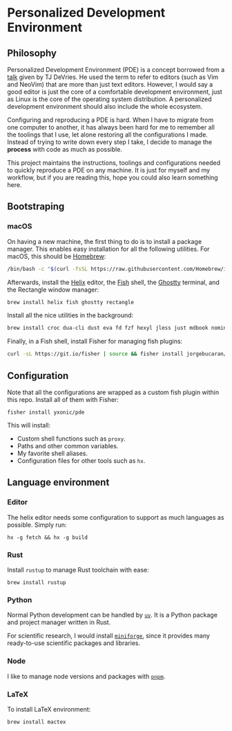 # Personalized Development Environment

## Philosophy

Personalized Development Environment (PDE) is a concept borrowed from a
[talk](https://www.youtube.com/watch?v=IK_-C0GXfjo) given by TJ DeVries. He
used the term to refer to editors (such as Vim and NeoVim) that are more than
just text editors. However, I would say a good editor is just the core of a
comfortable development environment, just as Linux is the core of the operating
system distribution. A personalized development environment should also include
the whole ecosystem.

Configuring and reproducing a PDE is hard. When I have to migrate from one
computer to another, it has always been hard for me to remember all the
toolings that I use, let alone restoring all the configurations I made. Instead
of trying to write down every step I take, I decide to manage the **process**
with code as much as possible.

This project maintains the instructions, toolings and configurations needed to
quickly reproduce a PDE on any machine. It is just for myself and my workflow,
but if you are reading this, hope you could also learn something here.

## Bootstraping

### macOS

On having a new machine, the first thing to do is to install a package manager.
This enables easy installation for all the following utilities. For macOS, this
should be [Homebrew](https://brew.sh/):

```bash
/bin/bash -c "$(curl -fsSL https://raw.githubusercontent.com/Homebrew/install/HEAD/install.sh)"
```

Afterwards, install the [Helix](https://helix-editor.com) editor, the
[Fish](https://fishshell.com) shell, the [Ghostty](https://ghostty.org)
terminal, and the Rectangle window manager:

```bash
brew install helix fish ghostty rectangle
```

Install all the nice utilities in the background:

```bash
brew install croc dua-cli dust eva fd fzf hexyl jless just mdbook nomino pastel pueue ripgrep sd starship tealdeer tokei zoxide
```

Finally, in a Fish shell, install Fisher for managing fish plugins:

```bash
curl -sL https://git.io/fisher | source && fisher install jorgebucaran/fisher
```

## Configuration

Note that all the configurations are wrapped as a custom fish plugin within
this repo. Install all of them with Fisher:

```fish
fisher install yxonic/pde
```

This will install:

- Custom shell functions such as `proxy`.
- Paths and other common variables.
- My favorite shell aliases.
- Configuration files for other tools such as `hx`.

## Language environment

### Editor

The helix editor needs some configuration to support as much languages as
possible. Simply run:

```fish
hx -g fetch && hx -g build
```

### Rust

Install `rustup` to manage Rust toolchain with ease:

```fish
brew install rustup
```

### Python

Normal Python development can be handled by [`uv`](https://github.com/astral-sh/uv).
It is a Python package and project manager written in Rust.

For scientific research, I would install [`miniforge`](https://github.com/conda-forge/miniforge),
since it provides many ready-to-use scientific packages and libraries.

### Node

I like to manage node versions and packages with [`pnpm`](https://pnpm.io).

### LaTeX

To install LaTeX environment:

```fish
brew install mactex
```
